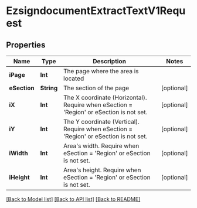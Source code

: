# EzsigndocumentExtractTextV1Request

## Properties
Name | Type | Description | Notes
------------ | ------------- | ------------- | -------------
**iPage** | **Int** | The page where the area is located | 
**eSection** | **String** | The section of the page | [optional] 
**iX** | **Int** | The X coordinate (Horizontal). Require when eSection &#x3D; &#39;Region&#39; or eSection is not set. | [optional] 
**iY** | **Int** | The Y coordinate (Vertical). Require when eSection &#x3D; &#39;Region&#39; or eSection is not set. | [optional] 
**iWidth** | **Int** | Area&#39;s width. Require when eSection &#x3D; &#39;Region&#39; or eSection is not set. | [optional] 
**iHeight** | **Int** | Area&#39;s height. Require when eSection &#x3D; &#39;Region&#39; or eSection is not set. | [optional] 

[[Back to Model list]](../README.md#documentation-for-models) [[Back to API list]](../README.md#documentation-for-api-endpoints) [[Back to README]](../README.md)


